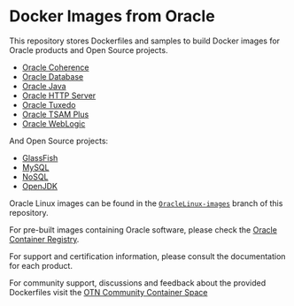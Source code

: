 # Docker Images from Oracle

This repository stores Dockerfiles and samples to build Docker images for Oracle products and Open Source projects.

 - [Oracle Coherence](https://github.com/oracle/docker-images/tree/master/OracleCoherence)
 - [Oracle Database](https://github.com/oracle/docker-images/tree/master/OracleDatabase)
 - [Oracle Java](https://github.com/oracle/docker-images/tree/master/OracleJava)
 - [Oracle HTTP Server](https://github.com/oracle/docker-images/tree/master/OracleHTTPServer)
 - [Oracle Tuxedo](https://github.com/oracle/docker-images/tree/master/OracleTuxedo)
 - [Oracle TSAM Plus](https://github.com/oracle/docker-images/tree/master/OracleTSAM)
 - [Oracle WebLogic](https://github.com/oracle/docker-images/tree/master/OracleWebLogic)

And Open Source projects:

 - [GlassFish](https://github.com/oracle/docker-images/tree/master/GlassFish)
 - [MySQL](https://github.com/mysql/mysql-docker/)
 - [NoSQL](https://github.com/oracle/docker-images/tree/master/NoSQL)
 - [OpenJDK](/OpenJDK)

Oracle Linux images can be found in the [`OracleLinux-images`](https://github.com/oracle/docker/tree/OracleLinux-images) branch of this repository.

For pre-built images containing Oracle software, please check the [Oracle Container Registry](https://container-registry.oracle.com).

For support and certification information, please consult the documentation for each product.

For community support, discussions and feedback about the provided Dockerfiles visit the [OTN Community Container Space](https://community.oracle.com/community/server_&_storage_systems/containers)
